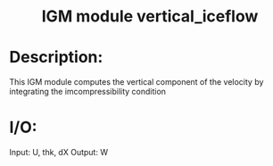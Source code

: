 ### <h1 align="center" id="title">IGM module vertical_iceflow </h1>

# Description:

This IGM module computes the vertical component of the velocity
by integrating the imcompressibility condition

# I/O:

Input: U, thk, dX
Output: W
